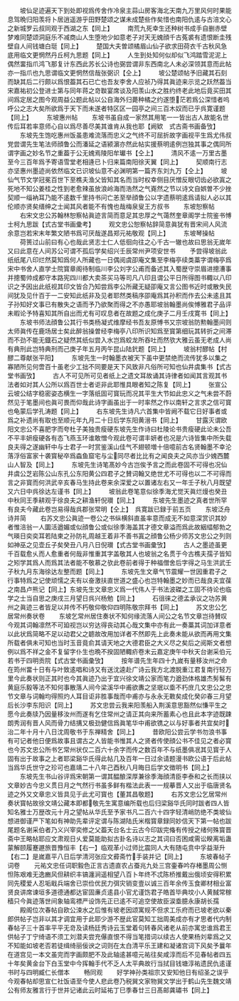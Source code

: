 <!-- { "loadSidebar": true } -->
　　坡仙足迹遍天下到处即视爲传舍作冷泉主蒜山房客海北天南九万里风何时果能息驾晩归阳羡将卜居逍遥游乎田野楚颂之谋未成楚些作矣惜也南阳仇逺与古涪文心之新城罗云叔同观于西湖之东【同上】
　　南荒九死幸生还种树书成手自删赤壁梦难同楚颂洞庭乐不减商山人生堕地少如意老子对天无媿顔千古菟裘有遗恨断圭残壁自人间钱塘白珽【同上】
　　楚国大夫曽颂橘眉山仙子欲求田荷衣千古秋风急底用临文更惘然丹丘柯九思题【同上】
　　人生到处知何似却似飞鸿踏雪泥泥上偶然畱指爪鸿飞那复计东西此苏长公诗也弼尝谓非东西南北人未必深领其意而此帖亦一指爪也九思谓临文更惘然信哉张弼识【仝上】
　　坡公楚颂帖予旧藏其石刻而缺其后二行颇以爲恨葢其石已亡也吾友李舍人应祯乃得其眞迹来示览之跃然葢当宋嘉祐初公登进士第与同年蒋之竒聫宴席谈及阳羡山水之胜约终老此地后竟买田其间爲定居之图今观周益公题此帖以公自海外归薨种橘之约遂堕茫若爲公深惜者呜呼公之志大矣所欲爲于天下而未遂者特区区一园亭之间三百木奴而已乎呉寛谨题【同上】
　　东坡惠州帖
　　东坡书虽自成一家然其用笔一一皆出古人故能名世传后耳若率意师心自以爲尽善尽美其谁肯从我也耶【阙欵　式古斋书画备攷】
　　东坡先生饱吃惠州饭虽患难流落而忠义之气终不可屈折故字画视平生爲尤伟叔党尝谓先生笔法师顔鲁公而潘延之语颍濵亦然此帖实援蔡明逺例岂独其事之偶同所谓字画之妙名节之重葢于公无媿焉陵阳牟瓛书【仝上】
　　清风不逺一万里古墨至今三百年爲予寄语雪堂老相逄已卜归来篇南阳徐天翼【同上】
　　契顺南行志亦坚惠州墨迹尚依然临文已识坡仙意不必渊明第一篇齐东刘九万【仝上】
　　坡仙气节文学冠冕百世下至樵夫渔父皆知其名而当时权幸侧目厌憎反眼切齿必欲寘之死地不知公姜桂之性到老愈辣虽放浪岭海而浩然之气嶤然之节以诗文自娯曽不少挫契顺一缁衲耳乃能不逺数千里持书问亡恙至举顔鲁公以字遗蔡明逺爲请拟人必以其伦顺亦贤矣缙绅之士闻其风者能不有愧也哉梅泉叟王方叔书
　　东坡恕察帖
　　右宋文忠公苏翰林恕察帖眞迹言简而意足其忠厚之气蔼然奎章阁学士院鉴书愽士柯九思跋【式古堂书画彚考】
　　观文忠公恕察帖辞简意眞犹有晋宋间人风流余意岂若宋末年繁文陋书爲可厌哉遂昌郑元祐敬观【同上】
　　东坡琴操帖
　　荷篑过山前曰有心也哉此贤志士仁人低徊向往之心千古一辙也故曰思翁无嵗年又曰此意在人间苏公可谓不孤后学矣绍兴壬辰常州尹项安世书
　　予尝得坡翁此纸纸尾八印烂然莫知爲何人所藏也一日偶阅虞卲庵文集至李梅亭续类藁字谓梅亭爲宋中书舍人直学士院寳章阁待制临川李公刘字公甫而备述其入蜀歴守崇眉进摠漕事并摠蜀帅成都守本路宪四川都大卖茶买马等司凡八印且谓公平日所得图书輙以八印识之予因出此纸视其印文皆合乃知尝爲李公所藏无疑卲庵又言公图书近时或散失民间犹及见什百于一二安知此纸非及见者耶然类稿序卲庵爲其孙积而作去公未逺且其子孙知好文事已有散失之语而予乃欲聚而得之不亦愚耶坡翁翰墨尚俟愽雅君子品评未暇论予特喜知其所自出而尤有可叹息者在故题之成化庚子二月壬戌寛书【同上】
　　东坡书师法顔鲁公其行书类杨凝式维摩经书吾友原愽书又宗坡翁防勲翰墨间则太师眞传在鹿场居士矣此醉翁操曽经李梅亭八印所识知爲至寳第细玩其转折之间滞而不劲不能无鐡石之疑然其纸似尝入水岂爲蛟龙所吞吐而然欤大雅云虽无老成人尚有典刑此岂特典刑而己庚子年五月丙午昆山陆釴题【同上】
　　坡翁村醪帖【村醪二尊献张平阳】
　　东坡先生一时翰墨衣被天下虽中更禁绝而流传犹多以集之寡陋所见何啻百十虽老少工拙不同要是天下风致非凡俗所可知也仙井虞集书【式古堂书画攷】
　　古人不可见所可见者纸上之遗文耳故诵其诗律者如闻其言观其书法者如对其人公所以爲百世士者讵非此耶惟具眼者知之陈复【同上】
　　张宣公云坡公结字稳密姿态横生一字落纸固可寳玩而况其平生大节如此忠义之气未尝不蔚然见于笔墨间也眞可畏而仰哉此诗字画虽出于一时率然之作以南轩之言求之信可寳也龟蒙后学孔涛题【同上】
　　右东坡先生诗凡六首集中皆阙不载它日好事者或爲之补遗尚有取也至顺元年九月二十日后学东阳黄溍书【同上】
　　甘露灭谓欧阳文忠公不喜肥字而夸杜子美独贵瘦硬东坡先生作诗曰杜陵论书贵瘦硬此论未公吾不平丰妍瘦硬各有态飞燕玉环谁敢憎今观此卷可谓丰妍者也况是六诗皆集中所失载良夫得之遂幽轩中与士君子一时赏鉴溪山佳气不翅顿増十倍噫前古名贤翰墨不幸沦落浮俗富家十袭寳秘卒爲螙鱼窟宅与尘同尽者比比有之闻良夫之风亦当少媿西麓山人智及【同上】
　　东坡先生诗笔髙妙今古岂俟予言之而此卷固不可得也况仙井虞公芝岩陈公山东孔公东阳黄公四君子之賛词翰又绝世尤不可得也以二不可得而言之非寳而何洪武辛亥春马生持此卷来余深爱之以置诸左右又一年壬子秋八月既望又六日中呉徐达左谨书【同上】
　　坡翁此卷笔意似徐季海尤觉天眞烂熳也癸丑中秋同王季耕观于徐良夫之耕渔轩倪瓉【同上】
　　东坡先生墨迹之真者世所罕有良夫今藏此卷岂易得哉呉郡张常明【仝上】　呉寛跋已録于前五页
　　东坡泛舟诗并简
　　右苏文忠公眞迹一卷公之书纵横斜直虽率意而成无不如意深赏识其妙者惟涪翁一人圜活遒媚或似顔鲁公或似徐季海盖其才德文章溢而爲此故絪緼郁勃之气暎日奕奕耳若陆柬之孙防礼周越王着非不善书寘之顔鲁公杨少师苏文忠公之列则如神巫之见壶丘子矣癸丑八月八日倪瓉【式古堂书画彚攷】
　　古人之墨迹虽更千百载愈乆而人愈重者何哉非惟重其字盖敬其人也坡翁之名贯于今古樵夫孺子皆知之矧学其爲人而爲其法者能不敬慕之欤此卷前者得于种福僧舍后字得之马生洪武壬子秋九月东海徐达左整而题【同上】
　　东坡先生文章气节震耀一世因重君子之行事特爲之记使顽懦之夫有以奋激扶直世道之盛心也岂特翰墨之妙而已哉良夫宜葆之南昌卢熊记【同上】东坡先生文章忠义爲一代伟人于书法波磔之工固不待论也临学之士当自思之庚戌三月望日呉兴杨勉【同上】
　　石徂徕之德孟承议之功苏黄州之眞迹三者皆足以并传不朽敬仰敬仰四明陈敬宗拜书【同上】
　　苏文忠公乞居常州奏状卷
　　东坡乞常州居住奏状不知何缘流落人间公之名节文章岂待賛叹今观其词翰凛然不可廹视岂以穷达得丧动其心哉文集中亦有此一奏藁其词加详意者以此状爲简略不足以动君父之聼故改用加详者不然即先上此奏未能从欲而再用文集所载者俱未可知也当时玉音竟俞其请天地之大德君臣之大义尽之矣后之阅斯文者想例以爲不祥之金不复留字仆生也晩不揆固陋輙疥卷末云嘉定庚午中秋天台谢采伯元若书于四明贡院【式古堂书画彚攷】
　　按年谱先生年四十九嵗有量移汝州之命在筠州畱十日有与叶致逺唱和诗又有送沈逵赴广诗云我方北渡脱重江君复南行轻万里今此奏状则正其时也今其眞迹乃出于宜兴徐文靖公家而笔力遒劲体格雄杰髣髴有黄庭乐毅等法不知何事散落人间今梁溪华中甫欲夀之坚珉以埀不朽庻几文忠公之忠节文章与词翰均得照灼人耳目讵非胜事哉而中甫亦与永永无斁矣成化癸卯春三月望后长沙李东阳识【同上】
　　苏文忠尝云我来阳羡船入荆溪意思豁然似慊平生之愿今此奏牍乃因量移汝州而遂有乞住常州之请正其向来所蓄素心也且此本字迹既踈朗秀润有晋人风而骨力结搆又极劲健信爲眞笔华中甫欲镌之以与好事者共宜矣时治二年十月十八日沈周敬书于东禅精舍【同上】
　　昔欧阳公尝云学书勿浪书事有可记者他日便爲故事且谓古之人皆能书惟其人之贤者传使顔公书不佳见之者必寳也今苏文忠公所书乞常州状仅二百六十余字而传之数百年不与纸墨俱冺其见寳于人固有出于故事之上者耶梁谿华氏得此帖几及百年一日过余请题漫书欧公语于后此帖当爲华氏世守之珍可也嘉靖二十八年己酉秋八月晦日后学文徴明书【同上】
　　东坡先生书山谷评爲宋朝第一谓其醖酿深厚兼徐季海顔清臣李泰和之长而挟以文章妙古今忠义贯日月之气然行书虽多鲜有楷法此表一一规摹晋人又出于临唐贤名迹之外又文章忠义皆具见于此尤可寳也【董其昌敬题】
　　右苏文忠公乞居常州奏状寳帖故徐文靖公藏本即都敬先生寓意编所载也后归梁谿华氏同时跋者四人皆知名雅士万歴改元十月之望帖从华氏至予家书凡二百六十四字轻清峭防绝不类坡仙想进御谨严下笔如有神助先辈评定谓与陈湖陆氏米楷寳章録同妙信天下第一帖也跋尾题名谢采伯者乃义兴宰奕修之父葢天台名士云古今印跋完偹有传授之绪何殊寳晋斋中王略帖耶应文肃观日乆爱莫能助拟古卦名诗以志之其词曰否困咸需讼睽离垢蛊蒙解颐履蹇遯旅晋豫恒丰【右一】临观革小过师比震同人大有随屯贲中孚益渐升【右二】是嵗嘉平八日后学清河张应文彛斋竹手装并记【同上】
　　东坡春帖子词卷
　　元祐文忠任词职毅色正言古遗直农占蚕兆九处三宫壷春吟存楮墨周公恻怛陈艰难无逸豳风但耕织丰镐瀍涧遥相望八百卜年终不忒陈桥推戴出俄顷安得积累同先稷爱人忍垢戢兵端舍已崇俭优民力弭灾销变壹以诚三百年余传玉食卿材相业富贤良讲席谏垣多道德通都达宦固亷贞逺县小官尤谨饬君子皓首毕典坟小人黄馘常稼穑只今眞迹落世间象轴鸾褾严设饰先正已逺不可追空使故臣涙埀臆永康胡长孺
　　殿阁位次春帖自欧公涑水之后惟有坡老因颂寓规不但求工乐府而已坡老欲以秦郎供帖子岂非以其才调宜用于此耶少游不歴此官莫知工拙周美成亦有才思者代内制春帖子三十首率平平无竒及读杨廷秀诗云玉堂着句转春风诸老从前亦寓忠谁爲君王供帖子丁宁绮语不须工刘潜夫尝充儤直恨不得当笔措词以续古人使果杨刘辈爲之又不知能如坡老否若徒缉绮丽佞谀之词则在太白清平乐王建和凝诸宫词下风矣予曩年在道宫见一本文虽完而字画颇肥不及此轴逺甚噫元祐往矣咸淳而后不见春帖者四五十年矣黄金台下白玉堂中今挥翰手代不乏人太平典故行当拭目钱塘淳祐遗民仇逺谨书时与四明臧仁长僧本
　　畅同观
　　好学神孙类祖宗又安知他日有绍圣之误乎今观春帖却思宣仁社饭语至今使人悲此卷乃税巽文家物巽文学出于鹤山先生魏文靖公有师友雅言行于世并记诸此云时延祐丁巳季春廿三日髙邮龚璛书【同上】
